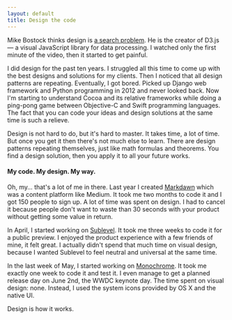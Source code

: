 ```yaml
---
layout: default
title: Design the code
---
```


Mike Bostock thinks design is [a search problem](https://www.youtube.com/watch?v=fThhbt23SGM). He is the creator of D3.js &mdash; a visual JavaScript library for data processing. I watched only the first minute of the video, then it started to get painful.

I did design for the past ten years. I struggled all this time to come up with the best designs and solutions for my clients. Then I noticed that all design patterns are repeating. Eventually, I got bored. Picked up Django web framework and Python programming in 2012 and never looked back. Now I'm starting to understand Cocoa and its relative frameworks while doing a ping-pong game between Objective-C and Swift programming languages. The fact that you can code your ideas and design solutions at the same time is such a relieve.

Design is not hard to do, but it's hard to master. It takes time, a lot of time. But once you get it then there's not much else to learn. There are design patterns repeating themselves, just like math formulas and theorems. You find a design solution, then you apply it to all your future works.

#### My code. My design. My way.

Oh, my… that's a lot of me in there. Last year I created [Markdawn](/markdawn/) which was a content platform like Medium. It took me two months to code it and I got 150 people to sign up. A lot of time was spent on design. I had to cancel it because people don't want to waste than 30 seconds with your product without getting some value in return.

In April, I started working on [Sublevel](http://sublevel.net/). It took me three weeks to code it for a public preview. I enjoyed the product experience with a few friends of mine, it felt great. I actually didn't spend that much time on visual design, because I wanted Sublevel to feel neutral and universal at the same time.

In the last week of May, I started working on [Monochrome](/monochrome/). It took me exactly one week to code it and test it. I even manage to get a planned release day on June 2nd, the WWDC keynote day. The time spent on visual design: none. Instead, I used the system icons provided by OS X and the native UI.

Design is how it works.
